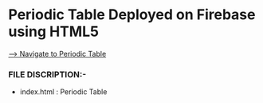 # Periodic Table Deployed on Firebase using HTML5 

[--> Navigate to Periodic Table](https://registration-form-64352.web.app/)

### FILE DISCRIPTION:-

* index.html : Periodic Table

